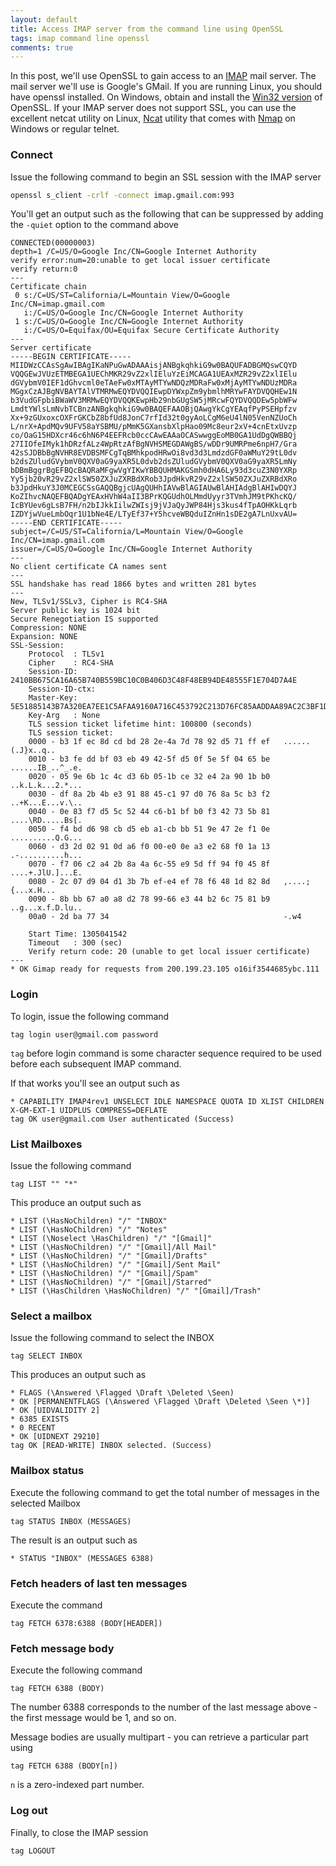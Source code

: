 ```yaml
---
layout: default
title: Access IMAP server from the command line using OpenSSL
tags: imap command line openssl
comments: true
---
```


In this post, we'll use OpenSSL to gain access to an [IMAP](http://tools.ietf.org/html/rfc2060) mail server. The mail server we'll use is Google's GMail. If you are running Linux, you should have openssl installed. On Windows, obtain and install the [Win32 version](http://www.slproweb.com/products/Win32OpenSSL.html) of OpenSSL. If your IMAP server does not support SSL, you can use the excellent netcat utility on Linux, [Ncat](http://nmap.org/ncat/) utility that comes with [Nmap](http://nmap.org/) on Windows or regular telnet.

### Connect

Issue the following command to begin an SSL session with the IMAP server

```bash
openssl s_client -crlf -connect imap.gmail.com:993
```

You'll get an output such as the following that can be suppressed by adding the `-quiet` option to the command above

<!-- highlight 69,70 -->

```text
CONNECTED(00000003)
depth=1 /C=US/O=Google Inc/CN=Google Internet Authority
verify error:num=20:unable to get local issuer certificate
verify return:0
---
Certificate chain
 0 s:/C=US/ST=California/L=Mountain View/O=Google Inc/CN=imap.gmail.com
   i:/C=US/O=Google Inc/CN=Google Internet Authority
 1 s:/C=US/O=Google Inc/CN=Google Internet Authority
   i:/C=US/O=Equifax/OU=Equifax Secure Certificate Authority
---
Server certificate
-----BEGIN CERTIFICATE-----
MIIDWzCCAsSgAwIBAgIKaNPuGwADAAAisjANBgkqhkiG9w0BAQUFADBGMQswCQYD
VQQGEwJVUzETMBEGA1UEChMKR29vZ2xlIEluYzEiMCAGA1UEAxMZR29vZ2xlIElu
dGVybmV0IEF1dGhvcml0eTAeFw0xMTAyMTYwNDQzMDRaFw0xMjAyMTYwNDUzMDRa
MGgxCzAJBgNVBAYTAlVTMRMwEQYDVQQIEwpDYWxpZm9ybmlhMRYwFAYDVQQHEw1N
b3VudGFpbiBWaWV3MRMwEQYDVQQKEwpHb29nbGUgSW5jMRcwFQYDVQQDEw5pbWFw
LmdtYWlsLmNvbTCBnzANBgkqhkiG9w0BAQEFAAOBjQAwgYkCgYEAqfPyPSEHpfzv
Xx+9zGUxoxcOXFrGKCbZ8bfUd8JonC7rfId32t0gyAoLCgM6eU4lN05VenNZUoCh
L/nrX+ApdMQv9UFV58aYSBMU/pMmK5GXansbXlpHao09Mc8eur2xV+4cnEtxUvzp
co/OaG15HDXcr46c6hN6P4EEFRcb0ccCAwEAAaOCASwwggEoMB0GA1UdDgQWBBQj
27IIOfeIMyk1hDRzfALz4WpRtzAfBgNVHSMEGDAWgBS/wDDr9UMRPme6npH7/Gra
42sSJDBbBgNVHR8EVDBSMFCgTqBMhkpodHRwOi8vd3d3LmdzdGF0aWMuY29tL0dv
b2dsZUludGVybmV0QXV0aG9yaXR5L0dvb2dsZUludGVybmV0QXV0aG9yaXR5LmNy
bDBmBggrBgEFBQcBAQRaMFgwVgYIKwYBBQUHMAKGSmh0dHA6Ly93d3cuZ3N0YXRp
Yy5jb20vR29vZ2xlSW50ZXJuZXRBdXRob3JpdHkvR29vZ2xlSW50ZXJuZXRBdXRo
b3JpdHkuY3J0MCEGCSsGAQQBgjcUAgQUHhIAVwBlAGIAUwBlAHIAdgBlAHIwDQYJ
KoZIhvcNAQEFBQADgYEAxHVhW4aII3BPrKQGUdhOLMmdUyyr3TVmhJM9tPKhcKQ/
IcBYUev6gLsB7FH/n2bIJkkIilwZWIsj9jVJaQyJWP84Hjs3kus4fTpAOHKkLqrb
IZDYjwVueLmbOqr1U1bNe4E/LTyEf37+Y5hcveWBQduIZnHn1sDE2gA7LnUxvAU=
-----END CERTIFICATE-----
subject=/C=US/ST=California/L=Mountain View/O=Google Inc/CN=imap.gmail.com
issuer=/C=US/O=Google Inc/CN=Google Internet Authority
---
No client certificate CA names sent
---
SSL handshake has read 1866 bytes and written 281 bytes
---
New, TLSv1/SSLv3, Cipher is RC4-SHA
Server public key is 1024 bit
Secure Renegotiation IS supported
Compression: NONE
Expansion: NONE
SSL-Session:
    Protocol  : TLSv1
    Cipher    : RC4-SHA
    Session-ID: 2410BB675CA16A65B740B559BC10C0B406D3C48F48EB94DE48555F1E704D7A4E
    Session-ID-ctx:
    Master-Key: 5E51885143B7A320EA7EE1C5AFAA9160A716C453792C213D76FC85AADDAA89AC2C3BF1D29F567E648F5A460D8B558DFA
    Key-Arg   : None
    TLS session ticket lifetime hint: 100800 (seconds)
    TLS session ticket:
    0000 - b3 1f ec 8d cd bd 28 2e-4a 7d 78 92 d5 71 ff ef   ......(.J}x..q..
    0010 - b3 fe dd bf 03 eb 49 42-5f d5 0f 5e 5f 04 65 be   ......IB_..^_.e.
    0020 - 05 9e 6b 1c 4c d3 6b 05-1b ce 32 e4 2a 90 1b b0   ..k.L.k...2.*...
    0030 - df 8a 2b 4b e3 91 88 45-c1 97 d0 76 8a 5c b3 f2   ..+K...E...v.\..
    0040 - 0e 83 f7 d5 5c 52 44 c6-b1 bf b0 f3 42 73 5b 81   ....\RD.....Bs[.
    0050 - f4 bd d6 98 cb d5 eb a1-cb bb 51 9e 47 2e f1 0e   ..........Q.G...
    0060 - d3 2d 02 91 0d a6 f0 00-e0 0e a3 e2 68 f0 1a 13   .-..........h...
    0070 - f7 06 c2 a4 2b 8a 4a 6c-55 e9 5d ff 94 f0 45 8f   ....+.JlU.]...E.
    0080 - 2c 07 d9 04 d1 3b 7b ef-e4 ef 78 f6 48 1d 82 8d   ,....;{...x.H...
    0090 - 8b bb 67 a0 a8 d2 78 99-66 e3 44 b2 6c 75 81 b9   ..g...x.f.D.lu..
    00a0 - 2d ba 77 34                                       -.w4

    Start Time: 1305041542
    Timeout   : 300 (sec)
    Verify return code: 20 (unable to get local issuer certificate)
---
* OK Gimap ready for requests from 200.199.23.105 o16if3544685ybc.111
```

### Login

To login, issue the following command

```text
tag login user@gmail.com password
```

`tag` before login command is some character sequence required to be used before each subsequent IMAP command.

If that works you'll see an output such as

```text
* CAPABILITY IMAP4rev1 UNSELECT IDLE NAMESPACE QUOTA ID XLIST CHILDREN X-GM-EXT-1 UIDPLUS COMPRESS=DEFLATE
tag OK user@gmail.com User authenticated (Success)
```

### List Mailboxes

Issue the following command

```text
tag LIST "" "*"
```

This produce an output such as

```text
* LIST (\HasNoChildren) "/" "INBOX"
* LIST (\HasNoChildren) "/" "Notes"
* LIST (\Noselect \HasChildren) "/" "[Gmail]"
* LIST (\HasNoChildren) "/" "[Gmail]/All Mail"
* LIST (\HasNoChildren) "/" "[Gmail]/Drafts"
* LIST (\HasNoChildren) "/" "[Gmail]/Sent Mail"
* LIST (\HasNoChildren) "/" "[Gmail]/Spam"
* LIST (\HasNoChildren) "/" "[Gmail]/Starred"
* LIST (\HasChildren \HasNoChildren) "/" "[Gmail]/Trash"
```

### Select a mailbox

Issue the following command to select the INBOX

```text
tag SELECT INBOX
```

This produces an output such as

```text
* FLAGS (\Answered \Flagged \Draft \Deleted \Seen)
* OK [PERMANENTFLAGS (\Answered \Flagged \Draft \Deleted \Seen \*)]
* OK [UIDVALIDITY 2]
* 6385 EXISTS
* 0 RECENT
* OK [UIDNEXT 29210]
tag OK [READ-WRITE] INBOX selected. (Success)
```

### Mailbox status

Execute the following command to get the total number of messages in the selected Mailbox

```text
tag STATUS INBOX (MESSAGES)
```

The result is an output such as

```text
* STATUS "INBOX" (MESSAGES 6388)
```

### Fetch headers of last ten messages

Execute the command

```text
tag FETCH 6378:6388 (BODY[HEADER])
```

### Fetch message body

Execute the following command

```text
tag FETCH 6388 (BODY)
```

The number 6388 corresponds to the number of the last message above - the first message would be 1, and so on.

Message bodies are usually multipart - you can retrieve a particular part using

```text
tag FETCH 6388 (BODY[n])
```

`n` is a zero-indexed part number.

### Log out

Finally, to close the IMAP session

```text
tag LOGOUT
```
